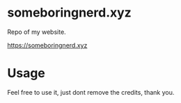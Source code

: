# someboringnerd.xyz
Repo of my website.

https://someboringnerd.xyz

# Usage
Feel free to use it, just dont remove the credits, thank you.

